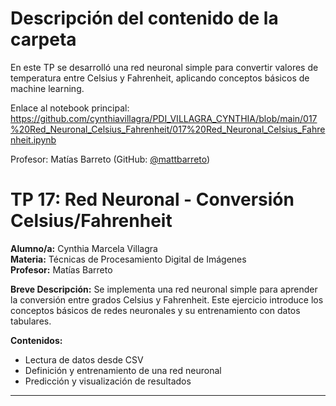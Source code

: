 # Descripción del contenido de la carpeta
En este TP se desarrolló una red neuronal simple para convertir valores de temperatura entre Celsius y Fahrenheit, aplicando conceptos básicos de machine learning.

Enlace al notebook principal: https://github.com/cynthiavillagra/PDI_VILLAGRA_CYNTHIA/blob/main/017%20Red_Neuronal_Celsius_Fahrenheit/017%20Red_Neuronal_Celsius_Fahrenheit.ipynb

Profesor: Matías Barreto (GitHub: [@mattbarreto](https://github.com/mattbarreto))

# TP 17: Red Neuronal - Conversión Celsius/Fahrenheit

**Alumno/a:** Cynthia Marcela Villagra  
**Materia:** Técnicas de Procesamiento Digital de Imágenes  
**Profesor:** Matías Barreto

**Breve Descripción:**
Se implementa una red neuronal simple para aprender la conversión entre grados Celsius y Fahrenheit. Este ejercicio introduce los conceptos básicos de redes neuronales y su entrenamiento con datos tabulares.

**Contenidos:**
- Lectura de datos desde CSV
- Definición y entrenamiento de una red neuronal
- Predicción y visualización de resultados

---
